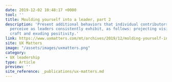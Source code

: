 ```yaml
---
date: 2019-12-02 10:48:17 +0000
tool: ''
title: Moulding yourself into a leader, part 2
description: 'Present additional behaviors that individual contributors who others
  perceive as leaders consistently exhibit, as follows: projecting vision, championing
  craft and exuding positivity.'
link: https://www.uxmatters.com/mt/archives/2019/12/molding-yourself-into-a-leader-part-2.php
site: UX Matters
image: "/assets/images/uxmatters.png"
category:
- UX leadership
type: Article
preview: ''
site_reference: _publications/ux-matters.md
---
```

